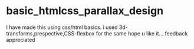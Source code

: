# basic_htmlcss_parallax_design

I have made this using css/html basics. i used 3d-transforms,prespective,CSS-flexbox for the same hope u like it... feedback appreciated 

